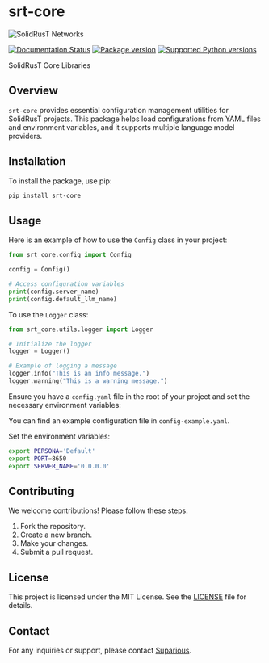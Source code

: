 # srt-core

![SolidRusT Networks](https://solidrust.net/images/android-chrome-192x192.png)

[![Documentation Status](https://readthedocs.org/projects/srt-core/badge/?version=latest)](https://srt-core.readthedocs.io/en/latest/?badge=latest) [![Package version](https://img.shields.io/pypi/v/srt-core?color=%2334D058&label=pypi%20package)](https://pypi.org/project/srt-core) [![Supported Python versions](https://img.shields.io/pypi/pyversions/srt-core?color=%2334D058&label=pypi%20package)](https://pypi.org/project/srt-core)

SolidRusT Core Libraries

## Overview

`srt-core` provides essential configuration management utilities for SolidRusT projects. This package helps load configurations from YAML files and environment variables, and it supports multiple language model providers.

## Installation

To install the package, use pip:

```sh
pip install srt-core
```

## Usage

Here is an example of how to use the `Config` class in your project:

```python
from srt_core.config import Config

config = Config()

# Access configuration variables
print(config.server_name)
print(config.default_llm_name)
```

To use the `Logger` class:

```python
from srt_core.utils.logger import Logger

# Initialize the logger
logger = Logger()

# Example of logging a message
logger.info("This is an info message.")
logger.warning("This is a warning message.")
```

Ensure you have a `config.yaml` file in the root of your project and set the necessary environment variables:

You can find an example configuration file in `config-example.yaml`.

Set the environment variables:

```sh
export PERSONA='Default'
export PORT=8650
export SERVER_NAME='0.0.0.0'
```

## Contributing

We welcome contributions! Please follow these steps:

1. Fork the repository.
2. Create a new branch.
3. Make your changes.
4. Submit a pull request.

## License

This project is licensed under the MIT License. See the [LICENSE](LICENSE) file for details.

## Contact

For any inquiries or support, please contact [Suparious](mailto:suparious@solidrust.net).
